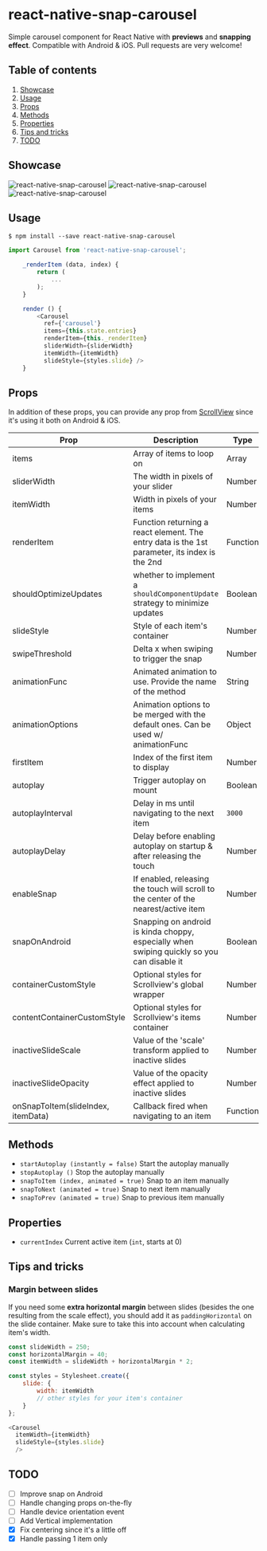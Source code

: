 # react-native-snap-carousel
Simple carousel component for React Native with **previews** and **snapping effect**. Compatible with Android & iOS.
Pull requests are very welcome!

## Table of contents

1. [Showcase](#showcase)
1. [Usage](#usage)
1. [Props](#props)
1. [Methods](#methods)
1. [Properties](#properties)
1. [Tips and tricks](#tips-and-tricks)
1. [TODO](#todo)

## Showcase

![react-native-snap-carousel](https://media.giphy.com/media/l3vQZ3Uk1Ff9DOnQc/giphy.gif)
![react-native-snap-carousel](https://media.giphy.com/media/3o6ZsU9gWWrvYtogow/giphy.gif)
![react-native-snap-carousel](https://media.giphy.com/media/3o7TKUAlvi1tYLFCTK/giphy.gif)

## Usage

```
$ npm install --save react-native-snap-carousel
```

```javascript
import Carousel from 'react-native-snap-carousel';

    _renderItem (data, index) {
        return (
            ...
        );
    }

    render () {
        <Carousel
          ref={'carousel'}
          items={this.state.entries}
          renderItem={this._renderItem}
          sliderWidth={sliderWidth}
          itemWidth={itemWidth}
          slideStyle={styles.slide} />
    }
```

## Props

In addition of these props, you can provide any prop from [ScrollView](https://facebook.github.io/react-native/docs/scrollview.html) since it's using it both on Android & iOS.

Prop | Description | Type | Default
------ | ------ | ------ | ------
items | Array of items to loop on | Array | Required
sliderWidth | The width in pixels of your slider | Number | Required
itemWidth | Width in pixels of your items | Number | Required
renderItem | Function returning a react element. The entry data is the 1st parameter, its index is the 2nd | Function | Required
shouldOptimizeUpdates | whether to implement a `shouldComponentUpdate` strategy to minimize updates | Boolean | `true`
slideStyle | Style of each item's container | Number | Required
swipeThreshold | Delta x when swiping to trigger the snap | Number | `20`
animationFunc | Animated animation to use. Provide the name of the method | String | `Timing`
animationOptions | Animation options to be merged with the default ones. Can be used w/ animationFunc | Object | `{ easing: Easing.elastic(1) }`
firstItem | Index of the first item to display | Number | `0`
autoplay | Trigger autoplay on mount | Boolean | `false`
autoplayInterval | Delay in ms until navigating to the next item | `3000`
autoplayDelay | Delay before enabling autoplay on startup & after releasing the touch | Number | `5000`
enableSnap | If enabled, releasing the touch will scroll to the center of the nearest/active item | Number | `true`
snapOnAndroid | Snapping on android is kinda choppy, especially when swiping quickly so you can disable it | Boolean | `false`
containerCustomStyle | Optional styles for Scrollview's global wrapper | Number | `null`
contentContainerCustomStyle | Optional styles for Scrollview's items container | Number | `null`
inactiveSlideScale | Value of the 'scale' transform applied to inactive slides | Number | `0.9`
inactiveSlideOpacity | Value of the opacity effect applied to inactive slides | Number | `1`
onSnapToItem(slideIndex, itemData) | Callback fired when navigating to an item | Function | `undefined`

## Methods

* `startAutoplay (instantly = false)` Start the autoplay manually
* `stopAutoplay ()` Stop the autoplay manually
* `snapToItem (index, animated = true)` Snap to an item manually
* `snapToNext (animated = true)` Snap to next item manually
* `snapToPrev (animated = true)` Snap to previous item manually

## Properties

* `currentIndex` Current active item (`int`, starts at 0)

## Tips and tricks

### Margin between slides
If you need some **extra horizontal margin** between slides (besides the one resulting from the scale effect), you should add it as `paddingHorizontal` on the slide container. Make sure to take this into account when calculating item's width.

```javascript
const slideWidth = 250;
const horizontalMargin = 40;
const itemWidth = slideWidth + horizontalMargin * 2;

const styles = Stylesheet.create({
    slide: {
        width: itemWidth
        // other styles for your item's container
    }
};

<Carousel
  itemWidth={itemWidth}
  slideStyle={styles.slide}
  />

```

## TODO

- [ ] Improve snap on Android
- [ ] Handle changing props on-the-fly
- [ ] Handle device orientation event
- [ ] Add Vertical implementation
- [x] Fix centering since it's a little off
- [x] Handle passing 1 item only
